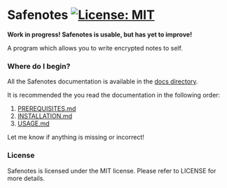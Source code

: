 # Safenotes [![License: MIT](https://img.shields.io/badge/License-MIT-yellow.svg)](https://opensource.org/licenses/MIT)

**Work in progress! Safenotes is usable, but has yet to improve!**

A program which allows you to write encrypted notes to self.

### Where do I begin?

All the Safenotes documentation is available in the [docs directory](docs/README.md).

It is recommended the you read the documentation in the following order:
1. [PREREQUISITES.md](docs/PREREQUISITES.md)
2. [INSTALLATION.md](docs/INSTALLATION.md)
3. [USAGE.md](docs/USAGE.md)

Let me know if anything is missing or incorrect!

### License

Safenotes is licensed under the MIT license. Please refer to
LICENSE for more details.
